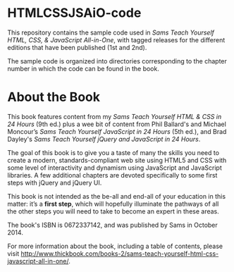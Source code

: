 HTMLCSSJSAiO-code
=================

This repository contains the sample code used in *Sams Teach Yourself HTML, CSS, & JavaScript All-in-One*, with tagged releases for the different editions that have been published (1st and 2nd).

The sample code is organized into directories corresponding to the chapter number in which the code can be found in the book.

About the Book
==============
This book features content from my *Sams Teach Yourself HTML & CSS in 24 Hours* (9th ed.) plus a wee bit of content from Phil Ballard's and Michael Moncour’s *Sams Teach Yourself JavaScript in 24 Hours* (5th ed.), and Brad Dayley's *Sams Teach Yourself jQuery and JavaScript in 24 Hours*. 

The goal of this book is to give you a taste of many the skills you need to create a modern, standards-compliant web site using HTML5 and CSS with some level of interactivity and dynamism using JavaScript and JavaScript libraries. A few additional chapters are devoted specifically to some first steps with jQuery and jQuery UI.

This book is not intended as the be-all and end-all of your education in this matter: it’s a **first step**, which will hopefully illuminate the pathways of all the other steps you will need to take to become an expert in these areas.

The book's ISBN is 0672337142, and was published by Sams in October 2014.

For more information about the book, including a table of contents, please visit http://www.thickbook.com/books-2/sams-teach-yourself-html-css-javascript-all-in-one/.
